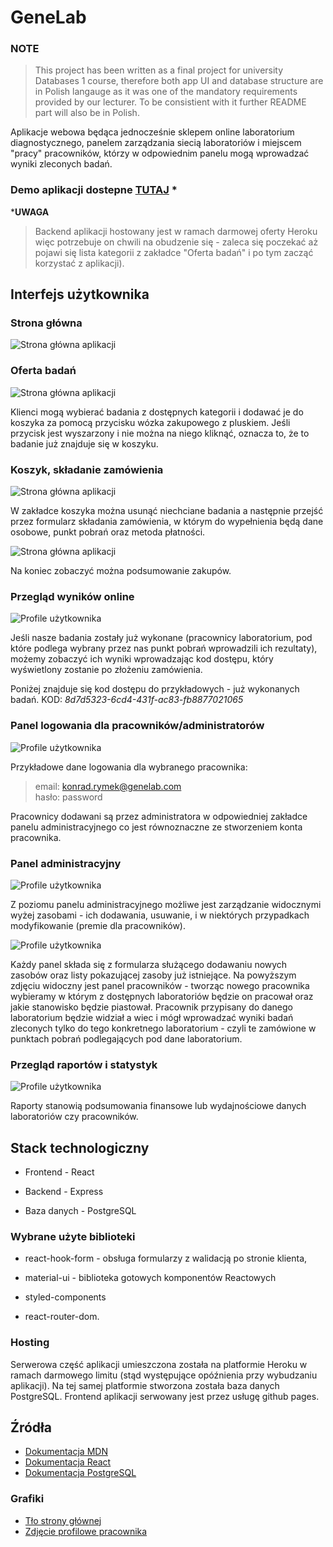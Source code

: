 # GeneLab

### NOTE
> This project has been written as a final project for university Databases 1 course, therefore both app UI and database structure are in Polish langauge as it was one of the mandatory requirements provided by our lecturer. To be consistient with it further README part will also be in Polish.

Aplikacje webowa będąca jednocześnie sklepem online laboratorium diagnostycznego, panelem zarządzania siecią laboratoriów i miejscem "pracy" pracowników, którzy w odpowiednim panelu mogą wprowadzać wyniki zleconych badań.

### Demo aplikacji dostepne [TUTAJ](https://fadikk367.github.io/GeneLab/#/) *
***UWAGA**
> Backend aplikacji hostowany jest w ramach darmowej oferty Heroku więc potrzebuje on chwili na obudzenie się - zaleca się poczekać aż pojawi się lista kategorii z zakładce "Oferta badań" i po tym zacząć korzystać z aplikacji).


## Interfejs użytkownika
### Strona główna
![Strona główna aplikacji](https://fadikktestbucket.s3.eu-central-1.amazonaws.com/genelab/home.png)

### Oferta badań
![Strona główna aplikacji](https://fadikktestbucket.s3.eu-central-1.amazonaws.com/genelab/offer.png)

Klienci mogą wybierać badania z dostępnych kategorii i dodawać je do koszyka za pomocą przycisku wózka zakupowego z pluskiem. Jeśli przycisk jest wyszarzony i nie można na niego kliknąć, oznacza to, że to badanie już znajduje się w koszyku.

### Koszyk, składanie zamówienia
![Strona główna aplikacji](https://fadikktestbucket.s3.eu-central-1.amazonaws.com/genelab/cart.png)

W zakładce koszyka można usunąć niechciane badania a następnie przejść przez formularz składania zamówienia, w którym do wypełnienia będą dane osobowe, punkt pobrań oraz metoda płatności.

![Strona główna aplikacji](https://fadikktestbucket.s3.eu-central-1.amazonaws.com/genelab/order_summary.png)

Na koniec zobaczyć można podsumowanie zakupów.

### Przegląd wyników online
![Profile użytkownika](https://fadikktestbucket.s3.eu-central-1.amazonaws.com/genelab/results.png)

Jeśli nasze badania zostały już wykonane (pracownicy laboratorium, pod które podlega wybrany przez nas punkt pobrań wprowadzili ich rezultaty), możemy zobaczyć ich wyniki wprowadzając kod dostępu, który wyświetlony zostanie po złożeniu zamówienia.

Poniżej znajduje się kod dostępu do przykładowych - już wykonanych badań.
KOD:	*8d7d5323-6cd4-431f-ac83-fb8877021065*

### Panel logowania dla pracowników/administratorów
![Profile użytkownika](https://fadikktestbucket.s3.eu-central-1.amazonaws.com/genelab/login.png)

Przykładowe dane logowania dla wybranego pracownika:  

> email: konrad.rymek@genelab.com  
hasło: password

Pracownicy dodawani są przez administratora w odpowiedniej zakładce panelu administracyjnego co jest równoznaczne ze stworzeniem konta pracownika.

### Panel administracyjny
![Profile użytkownika](https://fadikktestbucket.s3.eu-central-1.amazonaws.com/genelab/administration.png)

Z poziomu panelu administracyjnego możliwe jest zarządzanie widocznymi wyżej zasobami - ich dodawania, usuwanie, i w niektórych przypadkach modyfikowanie (premie dla pracowników).

![Profile użytkownika](https://fadikktestbucket.s3.eu-central-1.amazonaws.com/genelab/admin_panel.png)

Każdy panel składa się z formularza służącego dodawaniu nowych zasobów oraz listy pokazującej zasoby już istniejące.
Na powyższym zdjęciu widoczny jest panel pracowników - tworząc nowego pracownika wybieramy w którym z dostępnych laboratoriów będzie on pracował oraz jakie stanowisko będzie piastował. Pracownik przypisany do danego laboratorium będzie widział a wiec i mógł wprowadzać wyniki badań zleconych tylko do tego konkretnego laboratorium - czyli te zamówione w punktach pobrań podlegających pod dane laboratorium.

### Przegląd raportów i statystyk
![Profile użytkownika](https://fadikktestbucket.s3.eu-central-1.amazonaws.com/genelab/reports.png)

Raporty stanowią podsumowania finansowe lub wydajnościowe danych laboratoriów czy pracowników.

## Stack technologiczny

* Frontend - React

* Backend - Express

* Baza danych - PostgreSQL

### Wybrane użyte biblioteki
* react-hook-form - obsługa formularzy z walidacją po stronie klienta,

* material-ui - biblioteka gotowych komponentów Reactowych

* styled-components

* react-router-dom.

### Hosting
Serwerowa część aplikacji umieszczona została na platformie Heroku w ramach darmowego limitu (stąd występujące opóźnienia przy wybudzaniu aplikacji). Na tej samej platformie stworzona została baza danych PostgreSQL. Frontend aplikacji serwowany jest przez usługę github pages.


## Źródła

*  [Dokumentacja MDN](https://developer.mozilla.org/pl/)
*  [Dokumentacja React](https://reactjs.org/docs/getting-started.html)
*  [Dokumentacja PostgreSQL](https://www.postgresql.org/)

### Grafiki
* [Tło strony głównej](https://www.cobdoglaps.sa.edu.au/wp-content/uploads/2017/11/placeholder-profile-sq.jpg)
* [Zdjęcie profilowe pracownika](https://www.clipartmax.com/middle/m2H7Z5H7A0A0K9b1_about-brent-kovacs-user-profile-placeholder/)
